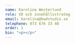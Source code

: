 ```yaml
---
name: Karolina Westerlund
role: VD och innehållsstrateg
email: karolina@kwdstudio.se
telephone: 073 676 33 40
order: 1
bio: "<p></p>"
---
```

